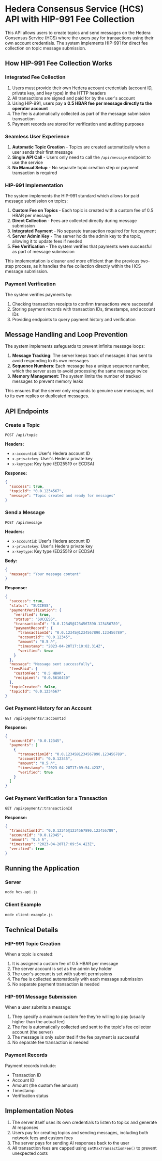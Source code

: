 # Hedera Consensus Service (HCS) API with HIP-991 Fee Collection

This API allows users to create topics and send messages on the Hedera Consensus Service (HCS) where the users pay for transactions using their own account credentials. The system implements HIP-991 for direct fee collection on topic message submission.

## How HIP-991 Fee Collection Works

### Integrated Fee Collection

1. Users must provide their own Hedera account credentials (account ID, private key, and key type) in the HTTP headers
2. All transactions are signed and paid for by the user's account
3. Using HIP-991, users pay a **0.5 HBAR fee per message directly to the operator account**
4. The fee is automatically collected as part of the message submission transaction
5. Payment records are stored for verification and auditing purposes

### Seamless User Experience

1. **Automatic Topic Creation** - Topics are created automatically when a user sends their first message
2. **Single API Call** - Users only need to call the `/api/message` endpoint to use the service
3. **No Manual Setup** - No separate topic creation step or payment transaction is required

### HIP-991 Implementation

The system implements the HIP-991 standard which allows for paid message submission on topics:

1. **Custom Fee on Topics** - Each topic is created with a custom fee of 0.5 HBAR per message
2. **Direct Collection** - Fees are collected directly during message submission
3. **Integrated Payment** - No separate transaction required for fee payment
4. **Server Admin Key** - The server holds the admin key to the topic, allowing it to update fees if needed
5. **Fee Verification** - The system verifies that payments were successful as part of message submission

This implementation is cleaner and more efficient than the previous two-step process, as it handles the fee collection directly within the HCS message submission.

### Payment Verification

The system verifies payments by:
1. Checking transaction receipts to confirm transactions were successful
2. Storing payment records with transaction IDs, timestamps, and account IDs
3. Providing endpoints to query payment history and verification

## Message Handling and Loop Prevention

The system implements safeguards to prevent infinite message loops:

1. **Message Tracking**: The server keeps track of messages it has sent to avoid responding to its own messages
2. **Sequence Numbers**: Each message has a unique sequence number, which the server uses to avoid processing the same message twice
3. **Memory Management**: The system limits the number of tracked messages to prevent memory leaks

This ensures that the server only responds to genuine user messages, not to its own replies or duplicated messages.

## API Endpoints

### Create a Topic

```
POST /api/topic
```

**Headers:**
- `x-accountid`: User's Hedera account ID
- `x-privatekey`: User's Hedera private key
- `x-keytype`: Key type (ED25519 or ECDSA)

**Response:**
```json
{
  "success": true,
  "topicId": "0.0.1234567",
  "message": "Topic created and ready for messages"
}
```

### Send a Message

```
POST /api/message
```

**Headers:**
- `x-accountid`: User's Hedera account ID
- `x-privatekey`: User's Hedera private key
- `x-keytype`: Key type (ED25519 or ECDSA)

**Body:**
```json
{
  "message": "Your message content"
}
```

**Response:**
```json
{
  "success": true,
  "status": "SUCCESS",
  "paymentVerification": {
    "verified": true,
    "status": "SUCCESS",
    "transactionId": "0.0.12345@1234567890.123456789",
    "paymentRecord": {
      "transactionId": "0.0.12345@1234567890.123456789",
      "accountId": "0.0.12345",
      "amount": "0.5 ℏ",
      "timestamp": "2023-04-20T17:10:02.314Z",
      "verified": true
    }
  },
  "message": "Message sent successfully",
  "feesPaid": {
    "customFee": "0.5 HBAR",
    "recipient": "0.0.5616430"
  },
  "topicCreated": false,
  "topicId": "0.0.1234567"
}
```

### Get Payment History for an Account

```
GET /api/payments/:accountId
```

**Response:**
```json
{
  "accountId": "0.0.12345",
  "payments": [
    {
      "transactionId": "0.0.12345@1234567890.123456789",
      "accountId": "0.0.12345",
      "amount": "0.5 ℏ",
      "timestamp": "2023-04-20T17:09:54.423Z",
      "verified": true
    }
  ]
}
```

### Get Payment Verification for a Transaction

```
GET /api/payment/:transactionId
```

**Response:**
```json
{
  "transactionId": "0.0.12345@1234567890.123456789",
  "accountId": "0.0.12345",
  "amount": "0.5 ℏ",
  "timestamp": "2023-04-20T17:09:54.423Z",
  "verified": true
}
```

## Running the Application

### Server

```bash
node hcs-api.js
```

### Client Example

```bash
node client-example.js
```

## Technical Details

### HIP-991 Topic Creation

When a topic is created:

1. It is assigned a custom fee of 0.5 HBAR per message
2. The server account is set as the admin key holder
3. The user's account is set with submit permissions
4. The fee is collected automatically with each message submission
5. No separate payment transaction is needed

### HIP-991 Message Submission

When a user submits a message:

1. They specify a maximum custom fee they're willing to pay (usually higher than the actual fee)
2. The fee is automatically collected and sent to the topic's fee collector account (the server)
3. The message is only submitted if the fee payment is successful
4. No separate fee transaction is needed

### Payment Records

Payment records include:
- Transaction ID
- Account ID
- Amount (the custom fee amount)
- Timestamp
- Verification status

## Implementation Notes

1. The server itself uses its own credentials to listen to topics and generate AI responses
2. Users pay for creating topics and sending messages, including both network fees and custom fees
3. The server pays for sending AI responses back to the user
4. All transaction fees are capped using `setMaxTransactionFee()` to prevent unexpected costs 